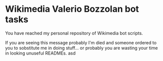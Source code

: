# Wikimedia Valerio Bozzolan bot tasks

You have reached my personal repository of Wikimedia bot scripts.

If you are seeing this message probably I'm died and someone ordered to you to sobstitute me in doing stuff... or probably you are wasting your time in looking unuseful READMEs. asd

